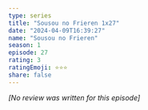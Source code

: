 ```yaml
---
type: series
title: "Sousou no Frieren 1x27"
date: "2024-04-09T16:39:27"
name: "Sousou no Frieren"
season: 1
episode: 27
rating: 3
ratingEmoji: ⭐️⭐️⭐️
share: false
---
```


_[No review was written for this episode]_
